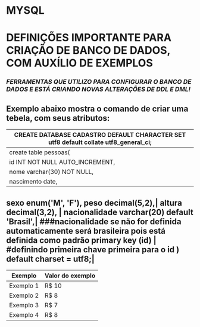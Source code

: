 # MYSQL

# DEFINIÇÕES IMPORTANTE PARA CRIAÇÃO DE BANCO DE DADOS, COM AUXÍLIO DE EXEMPLOS
 
### *FERRAMENTAS  QUE UTILIZO PARA CONFIGURAR O BANCO DE DADOS E ESTÁ CRIANDO  NOVAS ALTERAÇÕES DE DDL E DML!*

Exemplo abaixo mostra o comando de criar uma tebela, com seus atributos:
 -------------------------------------------------------------------------------------
|CREATE DATABASE CADASTRO  DEFAULT CHARACTER SET utf8 default collate utf8_general_ci;|
|-----------------------------------------------------------------------------------------------
create table pessoas(|
id INT NOT NULL AUTO_INCREMENT, |                #NOT NULL OBRIGA A DIGITAÇÃO, Auto increment siginfica que a primeeira pessoa terá código 1, a segunda código 2  ....
nome varchar(30) NOT NULL,|                                                  
nascimento date,  |         
sexo enum('M', 'F'),
peso decimal(5,2),|
altura decimal(3,2), |
nacionalidade varchar(20) default 'Brasil',|                     ###nacionalidade se não for definida automaticamente será brasileira pois está definida como padrão
primary key (id) |                                    #definindo primeira chave primeira para o id
) default charset = utf8;|
---------------------------------------------------------------------------------------



Exemplo   | Valor do exemplo
--------- | ------
Exemplo 1 | R$ 10
Exemplo 2 | R$ 8
Exemplo 3 | R$ 7
Exemplo 4 | R$ 8
